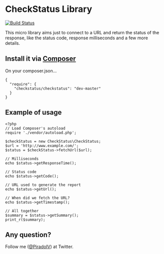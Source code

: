 CheckStatus Library
===================
[![Build Status](https://travis-ci.org/piradoiv/CheckStatus.png?branch=master)](https://travis-ci.org/piradoiv/CheckStatus)

This micro library aims just to connect to a URL and return the status of the response, like the status code, response milliseconds and a few more details.

Install it via [Composer](http://getcomposer.org/)
-----------------------

On your composer.json…

```
{
  "require": {
    "checkstatus/checkstatus": "dev-master"
  }
}
```

Example of usage
----------------

```
<?php
// Load Composer's autoload
require './vendor/autoload.php';

$checkStatus = new CheckStatus\CheckStatus;
$url = 'http://www.example.com/';
$status = $checkStatus->fetchUrl($url);

// Milliseconds
echo $status->getResponseTime();

// Status code
echo $status->getCode();

// URL used to generate the report
echo $status->getUrl();

// When did we fetch the URL?
echo $status->getTimestamp();

// All together
$summary = $status->getSummary();
print_r($summary);
```

Any question?
-------------

Follow me ([@PiradoIV](http://twitter.com/PiradoIV)) at Twitter.

